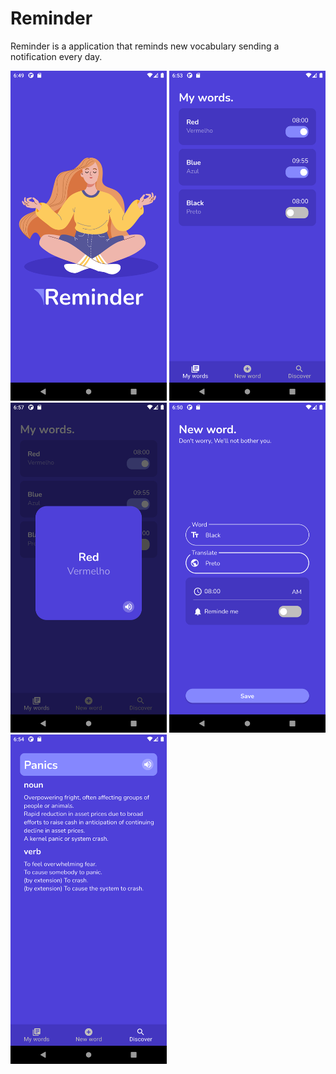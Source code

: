# Reminder

Reminder is a application that reminds new vocabulary sending a notification every day.

<div>
<img src="/demonstration/splash.png" width="250"/>
<img src="/demonstration/list.png" width="250"/>
<img src="/demonstration/word.png" width="250"/>
<img src="/demonstration/form.png" width="250"/>
<img src="/demonstration/discover.png" width="250"/>
</div>
